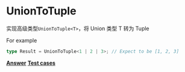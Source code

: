 # UnionToTuple

实现高级类型`UnionToTuple<T>`，将 Union 类型 T 转为 Tuple

For example

```ts
type Result = UnionToTuple<1 | 2 | 3>; // Expect to be [1, 2, 3]
```

**[Answer](./index.ts)**
**[Test cases](./test.spec.ts)**
